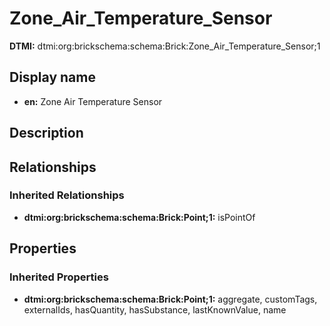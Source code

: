 # Zone_Air_Temperature_Sensor
**DTMI:** dtmi:org:brickschema:schema:Brick:Zone_Air_Temperature_Sensor;1
## Display name
- **en:** Zone Air Temperature Sensor
## Description
## Relationships
### Inherited Relationships
* **dtmi:org:brickschema:schema:Brick:Point;1:** isPointOf
## Properties
### Inherited Properties
* **dtmi:org:brickschema:schema:Brick:Point;1:** aggregate, customTags, externalIds, hasQuantity, hasSubstance, lastKnownValue, name
